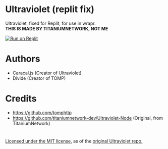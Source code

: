 # Ultraviolet (replit fix)
Ultraviolet, fixed for Replit, for use in wrapr.
<br> <b>THIS IS MADE BY TITANIUMNETWORK, NOT ME</b>

[![Run on Replit](https://raw.githubusercontent.com/BinBashBanana/deploy-buttons/master/buttons/remade/replit.svg)](https://replit.com/github/frosDfurret/Ultraviolet-Node)

# Authors

- Caracal.js (Creator of Ultraviolet)
- Divide (Creator of TOMP)

# Credits
- https://github.com/tomphttp
- https://github.com/titaniumnetwork-dev/Ultraviolet-Node (Original, from TitaniumNetwork)

#
<a href="https://github.com/frosDfurret/Ultraviolet-Node/blob/main/LICENSE">Licensed under the MIT license</a>, as of the <a href="https://github.com/titaniumnetwork-dev/Ultraviolet">original Ultraviolet repo.</a>
